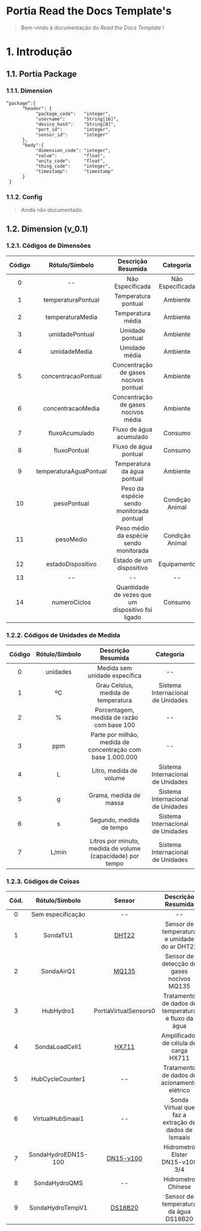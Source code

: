 Portia Read the Docs Template's
================================

> Bem-vindo à documentação do *Read the Docs Template* !


# 1. Introdução 

##   1.1. Portia Package

###    1.1.1. Dimension 

    “package”:{
          "header": {
               "package_code":   "integer",
               "username":       "String[16]",
               "device_hash":    "String[8]",
               "port_id":        "integer",
               "sensor_id":      "integer"
          },
          "body":{
               "dimension_code": "integer",
               "value":          "float",
               "unity_code":     "float",
               "thing_code":     "integer",               
               "timestamp":      "timestamp"
          }
     }

###    1.1.2. Config 
 
> Ainda não documentado. 

##   1.2. Dimension (v_0.1)

###    1.2.1. Códigos de Dimensões 


|**Código**|**Rótulo/Símbolo**       |**Descrição Resumida**                              |**Categoria**     |
|:--------:|:-----------------------:|:--------------------------------------------------:|:----------------:|
|0         |--                       |Não Especificada                                    |Não Especificada  |
|1         |temperaturaPontual       |Temperatura pontual                                 |Ambiente          |
|2         |temperaturaMedia         |Temperatura média                                   |Ambiente          |
|3         |umidadePontual           |Umidade pontual                                     |Ambiente          |
|4         |umidadeMedia             |Umidade média                                       |Ambiente          |
|5         |concentracaoPontual      |Concentração de gases nocivos pontual               |Ambiente          |
|6         |concentracaoMedia        |Concentração de gases nocivos média                 |Ambiente          |
|7         |fluxoAcumulado           |Fluxo de água acumulado                             |Consumo           |
|8         |fluxoPontual             |Fluxo de água pontual                               |Consumo           |
|9         |temperaturaAguaPontual   |Temperatura da água pontual                         |Ambiente          |
|10        |pesoPontual              |Peso da espécie sendo monitorada pontual            |Condição Animal   |
|11        |pesoMedio                |Peso médio da espécie sendo monitorada              |Condição Animal   |
|12        |estadoDispositivo        |Estado de um dispositivo                            |Equipamento       |
|13        |--                       |--                                                  |--                |
|14        |numeroCiclos             |Quantidade de vezes que um dispositivo foi ligado   |Consumo           |

###    1.2.2. Códigos de Unidades de Medida 


|**Código**|**Rótulo/Símbolo**       |**Descrição Resumida**                                      |**Categoria**                    |
|:--------:|:-----------------------:|:----------------------------------------------------------:|:-------------------------------:|
|0         |unidades                 |Medida sem unidade específica                               |--                               |
|1         |ºC                       |Grau Celsius, medida de temperatura                         |Sistema Internacional de Unidades|
|2         |%                        |Porcentagem, medida de razão com base 100                   |--                               |
|3         |ppm                      |Parte por milhão, medida de concentração com base 1.000.000 |--                               |
|4         |L                        |Litro, medida  de volume                                    |Sistema Internacional de Unidades| 
|5         |g                        |Grama, medida de massa                                      |Sistema Internacional de Unidades|
|6         |s                        |Segundo, medida de tempo                                    |Sistema Internacional de Unidades|
|7         |L/min                    |Litros por minuto, medida de volume (capacidade) por tempo  |Sistema Internacional de Unidades|


###    1.2.3. Códigos de Coisas 


|**Cód.**|**Rótulo/Símbolo**  |**Sensor**                      |**Descrição Resumida**                                      |**Categoria**            |
|:------:|:------------------:|:------------------------------:|:----------------------------------------------------------:|:-----------------------:|
|0       |Sem especificação   |--                              |--                                                          |--                       |
|1       |SondaTU1            |[DHT22](https://goo.gl/RQ5Saz)  |Sensor de temperatura e umidade do ar DHT22                 |Passivo                  |
|2       |SondaAirQ1          |[MQ135](https://goo.gl/nPMY3j)  |Sensor de detecção de gases nocivos MQ135                   |Passivo                  |
|3       |HubHydro1           |PortiaVirtualSensors0           |Tratamento de dados de temperatura e fluxo da água          |Complexo ativo           |
|4       |SondaLoadCell1      |[HX711](goo.gl/DLHKmD)          |Amplificador de célula de carga HX711                       |Ativo                    | 
|5       |HubCycleCounter1    |--                              |Tratamento de dados de acionamento elétrico                 |Complexo ativo           |
|6       |VirtualHubSmaai1    |--                              |Sonda Virtual que faz a extração de dados de Ismaais        |Complexo ativo           |
|7       |SondaHydroEDN15-100 |[DN15-v100](goo.gl/mEFakc)      |Hidrometro Elster DN15-v100 3/4                             |Passivo            |
|8       |SondaHydroQMS       |--                              |Hidrometro Chinese                                          |Passivo            |
|9       |SondaHydroTempV1    |[DS18B20](goo.gl/FiYWXh)        |Sensor de temperatura da água DS18B20                       |Passivo            |



